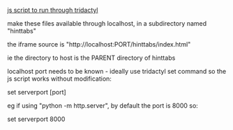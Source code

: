 [js script to run through tridactyl](https://github.com/Chic-Tweetz/tridactyl-stuff/blob/main/js/hint_tabs_iframe.js)

make these files available through localhost, in a subdirectory named "hinttabs"

the iframe source is "http://localhost:PORT/hinttabs/index.html"

ie the directory to host is the PARENT directory of hinttabs

localhost port needs to be known - ideally use tridactyl set command so the js script works without modification:

set serverport [port]

eg if using "python -m http.server", by default the port is 8000 so:

set serverport 8000
